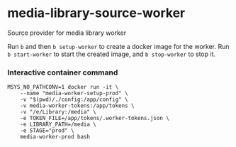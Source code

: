 # media-library-source-worker
Source provider for media library worker


Run `b` and then `b setup-worker` to create a docker image for the worker. Run `b start-worker` to start the created image, and `b stop-worker` to stop it.


### Interactive container command

```
MSYS_NO_PATHCONV=1 docker run -it \
    --name "media-worker-setup-prod" \
    -v "$(pwd)/./config:/app/config" \
    -v media-worker-tokens:/app/tokens \
    -v "/e/Library:/media" \
    -e TOKEN_FILE=/app/tokens/.worker-tokens.json \
    -e LIBRARY_PATH=/media \
    -e STAGE="prod" \
    media-worker-prod bash
```
